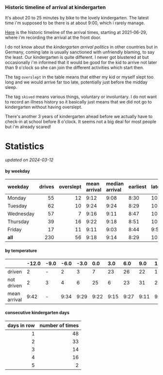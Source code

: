 ### Historic timeline of arrival at kindergarten

It's about 20 to 25 minutes by bike to the lovely kindergarten. 
The latest time i'm supposed to be there is at about 9:00, 
which i rarely manage. 

[Here](times.csv) is the historic timeline of the arrival times, starting
at 2021-06-29, where i'm recording the arrival at the front door.

I do not know about the *kindergarten arrival politics* in other
countries but in Germany, coming late is usually sanctioned 
with unfriendly blaming, to say the least. Our kindergarten is quite
different. I never got blustered at but occasionally i'm informed
that it would be good for the kid to arrive not later than 9 o'clock
so she can join the different activities which start then. 

The tag `overslept` in the table means that either my kid or myself
slept too long and we would arrive far too late, potentially just
before the midday sleep.

The tag `skived` means various things, voluntary or involuntary. I 
do not want to record an illness history so it basically just means
that we did not go to kindergarten without having overslept.

There's another 3 years of kindergarten ahead before we actually 
have to check-in at school before 8 o'clock. It seems not a big deal
for most people but i'm already scared!


# Statistics

*updated on 2024-03-12*

#### by weekday

| weekday   |   drives |   overslept | mean arrival   | median arrival   | earliest   | latest   |
|:----------|---------:|------------:|:---------------|:-----------------|:-----------|:---------|
| Monday    |       55 |          12 | 9:12           | 9:08             | 8:30       | 10:14    |
| Tuesday   |       62 |          10 | 9:24           | 9:24             | 8:29       | 10:20    |
| Wednesday |       57 |           7 | 9:16           | 9:11             | 8:47       | 10:26    |
| Thursday  |       39 |          16 | 9:22           | 9:18             | 8:51       | 10:32    |
| Friday    |       17 |          11 | 9:11           | 9:03             | 8:44       | 9:56     |
| **all**   |      230 |          56 | 9:18           | 9:14             | 8:29       | 10:32    |

#### by temperature

|              | -12.0   | -9.0   | -6.0   | -3.0   | 0.0   | 3.0   | 6.0   | 9.0   | 12.0   | 15.0   | 18.0   | 21.0   | 24.0   |
|:-------------|:--------|:-------|:-------|:-------|:------|:------|:------|:------|:-------|:-------|:-------|:-------|:-------|
| driven       | 2       | -      | 2      | 3      | 7     | 23    | 26    | 22    | 19     | 13     | 5      | 4      | 2      |
| not driven   | 2       | 3      | 4      | 6      | 25    | 6     | 23    | 31    | 25     | 13     | 14     | 6      | 3      |
| mean arrival | 9:42    | -      | 9:34   | 9:29   | 9:22  | 9:15  | 9:27  | 9:11  | 9:15   | 9:42   | 9:49   | 9:28   | 9:39   |

#### consecutive kindergarten days

|   days in row |   number of times |
|--------------:|------------------:|
|             1 |                48 |
|             2 |                33 |
|             3 |                14 |
|             4 |                16 |
|             5 |                 2 |

